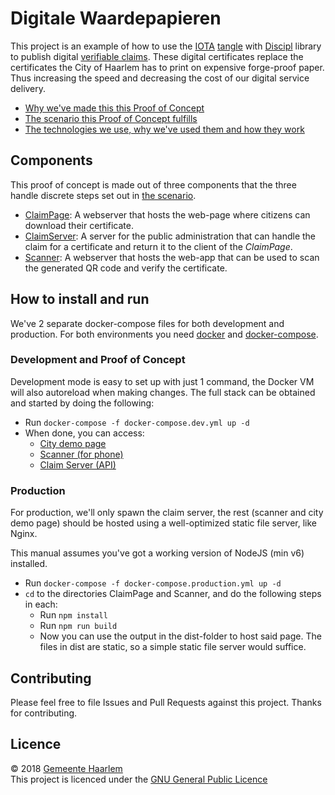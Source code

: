 # Digitale Waardepapieren

This project is an example of how to use the [IOTA](iota.org) [tangle](https://learn.iota.org/faq/tangle) with [Discipl](https://discipl.org/) library to publish digital [verifiable claims](https://www.w3.org/TR/verifiable-claims-use-cases/). These digital certificates replace the certificates the City of Haarlem has to print on expensive forge-proof paper. Thus increasing the speed and decreasing the cost of our digital service delivery.

* [Why we've made this this Proof of Concept](docs/proof-of-concept.md)
* [The scenario this Proof of Concept fulfills](docs/scenario.md)
* [The technologies we use, why we've used them and how they work](docs/technologies.md)

## Components

This proof of concept is made out of three components that the three handle discrete steps set out in [the scenario](docs/scenario.md).

* [ClaimPage](./ClaimPage/README.md): A webserver that hosts the web-page where citizens can download their certificate.
* [ClaimServer](./ClaimServer/README.md): A server for the public administration that can handle the claim for a certificate and return it to the client of the _ClaimPage_.
* [Scanner](./Scanner/README.md): A webserver that hosts the web-app that can be used to scan the generated QR code and verify the certificate.

## How to install and run

We've 2 separate docker-compose files for both development and production.
For both environments you need [docker](https://www.docker.com/community-edition) and [docker-compose](https://docs.docker.com/compose/install).

### Development and Proof of Concept

Development mode is easy to set up with just 1 command, the Docker VM will also autoreload when making changes.
The full stack can be obtained and started by doing the following:

  - Run `docker-compose -f docker-compose.dev.yml up -d`
  - When done, you can access:
    - [City demo page](http://localhost:8080)
    - [Scanner (for phone)](http://localhost:8081)
    - [Claim Server (API)](http://localhost:8082)

### Production

For production, we'll only spawn the claim server, the rest (scanner and city demo page) should be hosted using a well-optimized static file server, like Nginx.

This manual assumes you've got a working version of NodeJS (min v6) installed.

  - Run `docker-compose -f docker-compose.production.yml up -d`
  - `cd` to the directories ClaimPage and Scanner, and do the following steps in each:
    - Run `npm install`
    - Run `npm run build`
    - Now you can use the output in the dist-folder to host said page. The files in dist are static, so a simple static file server would suffice.

## Contributing

Please feel free to file Issues and Pull Requests against this project. Thanks for contributing.

## Licence

© 2018 [Gemeente Haarlem](https://haarlem.nl)  
This project is licenced under the [GNU General Public Licence](LICENCE)

